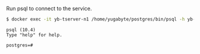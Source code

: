 ---
---
Run psql to connect to the service.

```sh
$ docker exec -it yb-tserver-n1 /home/yugabyte/postgres/bin/psql -h yb-tserver-n1 -p 5433 -U postgres
```

```
psql (10.4)
Type "help" for help.

postgres=#
```
